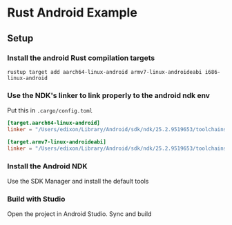 # Rust Android Example

## Setup

### Install the android Rust compilation targets

```console
rustup target add aarch64-linux-android armv7-linux-androideabi i686-linux-android
```

### Use the NDK's linker to link properly to the android ndk env

Put this in `.cargo/config.toml`

```toml
[target.aarch64-linux-android]
linker = "/Users/edixon/Library/Android/sdk/ndk/25.2.9519653/toolchains/llvm/prebuilt/darwin-x86_64/bin/aarch64-linux-android21-clang"

[target.armv7-linux-androideabi]
linker = "/Users/edixon/Library/Android/sdk/ndk/25.2.9519653/toolchains/llvm/prebuilt/darwin-x86_64/bin/armv7a-linux-androideabi21-clang"
```

### Install the Android NDK

Use the SDK Manager and install the default tools

### Build with Studio

Open the project in Android Studio. Sync and build
